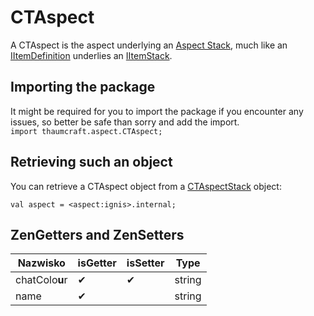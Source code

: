 # CTAspect

A CTAspect is the aspect underlying an [Aspect Stack](/Mods/Modtweaker/Thaumcraft/Aspects/CTAspectStack/), much like an [IItemDefinition](/Vanilla/Items/IItemDefinition/) underlies an [IItemStack](/Vanilla/Items/IItemStack/).

## Importing the package

It might be required for you to import the package if you encounter any issues, so better be safe than sorry and add the import.  
`import thaumcraft.aspect.CTAspect;`

## Retrieving such an object

You can retrieve a CTAspect object from a [CTAspectStack](/Mods/Modtweaker/Thaumcraft/Aspects/CTAspectStack/) object:

```zenscript
val aspect = <aspect:ignis>.internal;
```

## ZenGetters and ZenSetters

| Nazwisko       | isGetter | isSetter | Type   |
| -------------- | -------- | -------- | ------ |
| chatColo**u**r | ✔        | ✔        | string |
| name           | ✔        |          | string |